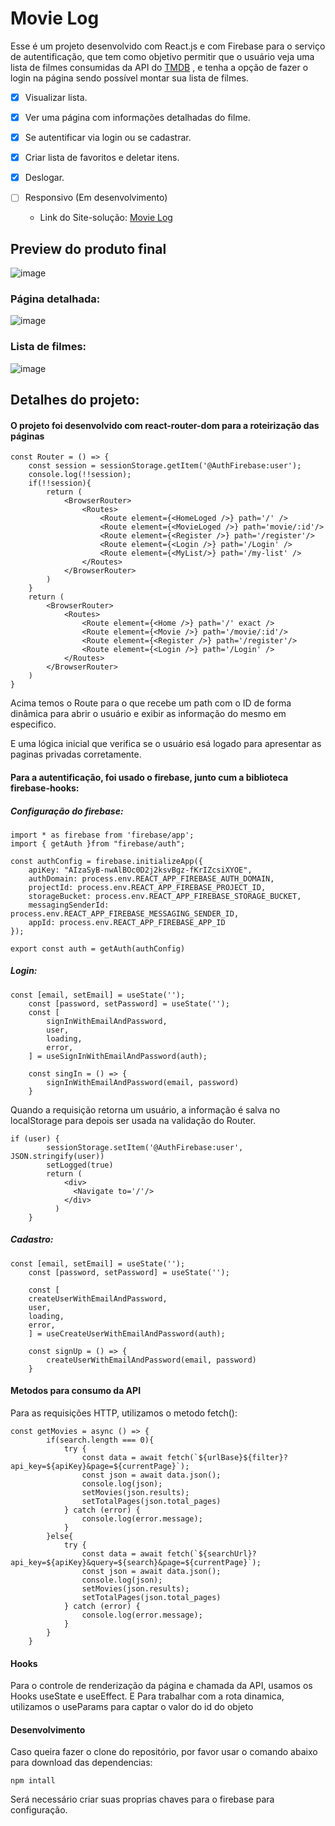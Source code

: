 # Movie Log

Esse é um projeto desenvolvido com React.js e com Firebase para o serviço de autentificação, que tem como objetivo permitir que o usuário veja uma lista de filmes consumidas da API do [TMDB](https://www.themoviedb.org/documentation/api) , e tenha a opção de fazer o login na página sendo possível montar sua lista de filmes.
  
- [x] Visualizar lista.
- [x] Ver uma página com informações detalhadas do filme.
- [x] Se autentificar via login ou se cadastrar.
- [x] Criar lista de favoritos e deletar itens.
- [x] Deslogar.
- [ ] Responsivo (Em desenvolvimento)


  - Link do Site-solução: [Movie Log](http://movie-log-inky.vercel.app/)

## Preview do produto final

![image](https://user-images.githubusercontent.com/104238483/198424337-924caa52-d7e5-41eb-bbd3-8b206b64f2f0.png)



### Página detalhada:

![image](https://user-images.githubusercontent.com/104238483/198424880-1f8e4b3b-efd0-44df-93b3-beda842f1492.png)


### Lista de filmes:

![image](https://user-images.githubusercontent.com/104238483/198425243-fd875360-dfe3-44e6-8dfc-f274449ef940.png)


## Detalhes do projeto: 

#### O projeto foi desenvolvido com react-router-dom para a roteirização das páginas

```
const Router = () => {
    const session = sessionStorage.getItem('@AuthFirebase:user');
    console.log(!!session);
    if(!!session){
        return (
            <BrowserRouter>
                <Routes>
                    <Route element={<HomeLoged />} path='/' />
                    <Route element={<MovieLoged />} path='movie/:id'/> 
                    <Route element={<Register />} path='/register'/>
                    <Route element={<Login />} path='/Login' />
                    <Route element={<MyList/>} path='/my-list' />
                </Routes>
            </BrowserRouter>
        )
    }
    return (
        <BrowserRouter>
            <Routes>
                <Route element={<Home />} path='/' exact />
                <Route element={<Movie />} path='/movie/:id'/> 
                <Route element={<Register />} path='/register'/>
                <Route element={<Login />} path='/Login' />
            </Routes>
        </BrowserRouter>
    )
}
```

Acima temos o Route para o <Movie /> que recebe um path com o ID de forma dinâmica para abrir o usuário e exibir as informação do mesmo em especifico.

E uma lógica inicial que verifica se o usuário esá logado para apresentar as paginas privadas corretamente.

#### Para a autentificação, foi usado o firebase, junto cum a biblioteca firebase-hooks:

##### Configuração do firebase:

```
import * as firebase from 'firebase/app';
import { getAuth }from "firebase/auth";

const authConfig = firebase.initializeApp({
    apiKey: "AIzaSyB-nwAlBOc0D2j2ksvBgz-fKrIZcsiXYOE",
    authDomain: process.env.REACT_APP_FIREBASE_AUTH_DOMAIN,
    projectId: process.env.REACT_APP_FIREBASE_PROJECT_ID,
    storageBucket: process.env.REACT_APP_FIREBASE_STORAGE_BUCKET,
    messagingSenderId: process.env.REACT_APP_FIREBASE_MESSAGING_SENDER_ID,
    appId: process.env.REACT_APP_FIREBASE_APP_ID
});

export const auth = getAuth(authConfig)
```

##### Login:

```
const [email, setEmail] = useState('');
    const [password, setPassword] = useState('');
    const [
        signInWithEmailAndPassword,
        user,
        loading,
        error,
    ] = useSignInWithEmailAndPassword(auth);

    const singIn = () => {
        signInWithEmailAndPassword(email, password)
    }
```
Quando a requisição retorna um usuário, a informação é salva no localStorage para depois ser usada na validação do Router.
```
if (user) {
        sessionStorage.setItem('@AuthFirebase:user', JSON.stringify(user))
        setLogged(true)
        return (
            <div>
              <Navigate to='/'/>
            </div>
          )
    }
```

##### Cadastro:

```
const [email, setEmail] = useState('');
    const [password, setPassword] = useState('');

    const [
    createUserWithEmailAndPassword,
    user,
    loading,
    error,
    ] = useCreateUserWithEmailAndPassword(auth);

    const signUp = () => {
        createUserWithEmailAndPassword(email, password)
    }
```

#### Metodos para consumo da API

Para as requisições HTTP, utilizamos o metodo fetch():

```
const getMovies = async () => {
        if(search.length === 0){
            try {
                const data = await fetch(`${urlBase}${filter}?api_key=${apiKey}&page=${currentPage}`);
                const json = await data.json();
                console.log(json);
                setMovies(json.results);
                setTotalPages(json.total_pages)
            } catch (error) {
                console.log(error.message);
            }
        }else{
            try {
                const data = await fetch(`${searchUrl}?api_key=${apiKey}&query=${search}&page=${currentPage}`);
                const json = await data.json();
                console.log(json);
                setMovies(json.results);
                setTotalPages(json.total_pages)
            } catch (error) {
                console.log(error.message);
            }
        }
    }
```

#### Hooks

Para o controle de renderização da página e chamada da API, usamos os Hooks useState e useEffect. E Para trabalhar com a rota dinamica, utilizamos o useParams para captar o valor do id do objeto

#### Desenvolvimento 

Caso queira fazer o clone do repositório, por favor usar o comando abaixo para download das dependencias:
```
npm intall
```

Será necessário criar suas proprias chaves para o firebase para configuração.


